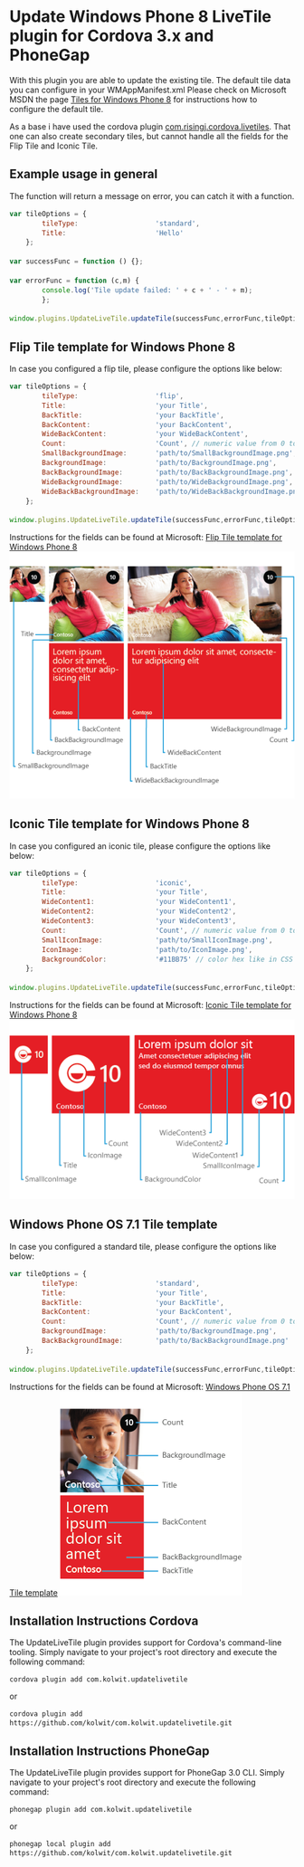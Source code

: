 # Update Windows Phone 8 LiveTile plugin for Cordova 3.x and PhoneGap

With this plugin you are able to update the existing tile. The default tile data you can configure in your WMAppManifest.xml
Please check on Microsoft MSDN the page [Tiles for Windows Phone 8](http://msdn.microsoft.com/en-us/library/windows/apps/hh202948%28v=vs.105%29.aspx) for instructions how to configure the default tile.

As a base i have used the cordova plugin [com.risingj.cordova.livetiles](https://github.com/purplecabbage/livetiles). That one can also create secondary tiles, but cannot handle all the fields for the Flip Tile and Iconic Tile.


## Example usage in general

The function will return a message on error, you can catch it with a function.

```js
var tileOptions = {
		tileType:					'standard',
		Title:						'Hello'
	};

var successFunc = function () {};

var errorFunc = function (c,m) {
		console.log('Tile update failed: ' + c + ' - ' + m);
		};

window.plugins.UpdateLiveTile.updateTile(successFunc,errorFunc,tileOptions);
```

## Flip Tile template for Windows Phone 8

In case you configured a flip tile, please configure the options like below:

```js
var tileOptions = {
		tileType:					'flip',
		Title:						'your Title',
		BackTitle:					'your BackTitle',
		BackContent:				'your BackContent',
		WideBackContent:			'your WideBackContent',
		Count:						'Count', // numeric value from 0 to 99
		SmallBackgroundImage:		'path/to/SmallBackgroundImage.png',
		BackgroundImage:			'path/to/BackgroundImage.png',
		BackBackgroundImage:		'path/to/BackBackgroundImage.png',
		WideBackgroundImage:		'path/to/WideBackgroundImage.png',
		WideBackBackgroundImage:	'path/to/WideBackBackgroundImage.png'
	};
	
window.plugins.UpdateLiveTile.updateTile(successFunc,errorFunc,tileOptions);
```

Instructions for the fields can be found at Microsoft: [Flip Tile template for Windows Phone 8](http://msdn.microsoft.com/en-us/library/windows/apps/jj206971%28v=vs.105%29.aspx)
![FlipTile](/images/fliptile.png?raw=true "Flip Tile template for Windows Phone 8 - image from Microsoft MSDN")

## Iconic Tile template for Windows Phone 8

In case you configured an iconic tile, please configure the options like below:

```js
var tileOptions = {
		tileType:					'iconic',
		Title:						'your Title',
		WideContent1:				'your WideContent1',
		WideContent2:				'your WideContent2',
		WideContent3:				'your WideContent3',
		Count:						'Count', // numeric value from 0 to 99
		SmallIconImage:				'path/to/SmallIconImage.png',
		IconImage:					'path/to/IconImage.png',
		BackgroundColor:			'#11BB75' // color hex like in CSS
	};
	
window.plugins.UpdateLiveTile.updateTile(successFunc,errorFunc,tileOptions);
```

Instructions for the fields can be found at Microsoft: [Iconic Tile template for Windows Phone 8](http://msdn.microsoft.com/en-us/library/windows/apps/jj207009%28v=vs.105%29.aspx)
![IconicTile](/images/iconictile.png?raw=true "Iconic Tile template for Windows Phone 8 - image from Microsoft MSDN")

## Windows Phone OS 7.1 Tile template

In case you configured a standard tile, please configure the options like below:

```js
var tileOptions = {
		tileType:					'standard',
		Title:						'your Title',
		BackTitle:					'your BackTitle',
		BackContent:				'your BackContent',
		Count:						'Count', // numeric value from 0 to 99
		BackgroundImage:			'path/to/BackgroundImage.png',
		BackBackgroundImage:		'path/to/BackBackgroundImage.png'
	};
	
window.plugins.UpdateLiveTile.updateTile(successFunc,errorFunc,tileOptions);
```

Instructions for the fields can be found at Microsoft: [Windows Phone OS 7.1 Tile template](http://msdn.microsoft.com/en-us/library/windows/apps/jj553779%28v=vs.105%29.aspx)
![StandardTile](/images/wp7tile.png?raw=true "Windows Phone OS 7.1 Tile template - image from Microsoft MSDN")

## Installation Instructions Cordova

The UpdateLiveTile plugin provides support for Cordova's command-line tooling.
Simply navigate to your project's root directory and execute the following command:

```
cordova plugin add com.kolwit.updatelivetile
```
or
```
cordova plugin add https://github.com/kolwit/com.kolwit.updatelivetile.git
```

## Installation Instructions PhoneGap

The UpdateLiveTile plugin provides support for PhoneGap 3.0 CLI.
Simply navigate to your project's root directory and execute the following command:


```
phonegap plugin add com.kolwit.updatelivetile
```
or
```
phonegap local plugin add https://github.com/kolwit/com.kolwit.updatelivetile.git
```
